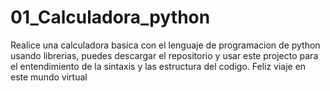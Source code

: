 # 01_Calculadora_python
 Realice una calculadora basica con el lenguaje de programacion de python usando librerias, puedes descargar el repositorio y usar este projecto para el entendimiento de la sintaxis y las estructura del codigo. Feliz viaje en este mundo virtual
